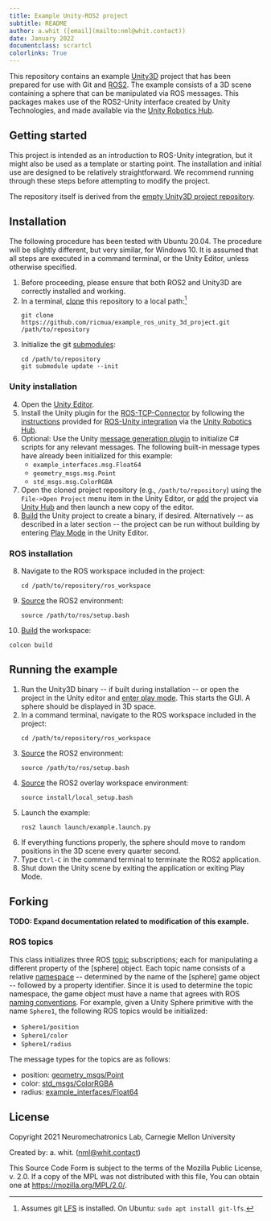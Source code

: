 ```yaml
---
title: Example Unity-ROS2 project
subtitle: README
author: a.whit ([email](mailto:nml@whit.contact))
date: January 2022
documentclass: scrartcl
colorlinks: True
---
```


This repository contains an example [Unity3D][unity] project that has been 
prepared for use with Git and [ROS2][ros2]. The example consists of a 3D scene 
containing a sphere that can be manipulated via ROS messages. This packages 
makes use of the ROS2-Unity interface created by Unity Technologies, and made 
available via the [Unity Robotics Hub][robotics_hub].


## Getting started

This project is intended as an introduction to ROS-Unity integration, but it 
might also be used as a template or starting point. The installation and 
initial use are designed to be relatively straightforward. We recommend running 
through these steps before attempting to modify the project.

The repository itself is derived from the 
[empty Unity3D project repository][empty_unity_project].


## Installation

The following procedure has been tested with Ubuntu 20.04. The procedure will 
be slightly different, but very similar, for Windows 10. It is assumed that all 
steps are executed in a command terminal, or the Unity Editor, unless otherwise 
specified.

1. Before proceeding, please ensure that both ROS2 and Unity3D are correctly 
installed and working.
2. In a terminal, [clone][git_clone] this repository to a local path:[^lfs]
   ```
   git clone https://github.com/ricmua/example_ros_unity_3d_project.git /path/to/repository
   ```
3. Initialize the git [submodules][git_submodules]:
   ```
   cd /path/to/repository
   git submodule update --init
   ```
[^lfs]: Assumes git [LFS](https://github.com/git-lfs/git-lfs/blob/main/docs/spec.md) is installed. On Ubuntu: ``sudo apt install git-lfs``.


### Unity installation

4. Open the [Unity Editor][unity_editor].
5. Install the Unity plugin for the [ROS-TCP-Connector][ros_tcp_connector] by 
   following the [instructions][ros_tcp_connector_unity] provided for 
   [ROS-Unity integration][ros_unity_integration] via the 
   [Unity Robotics Hub][robotics_hub].
6. Optional: Use the Unity 
   [message generation plugin][unity_message_generation] to initialize C# 
   scripts for any relevant messages. The following built-in message types have 
   already been initialized for this example:
   * ``example_interfaces.msg.Float64``
   * ``geometry_msgs.msg.Point``
   * ``std_msgs.msg.ColorRGBA``
7. Open the cloned project repository (e.g., ``/path/to/repository``) using 
   the ``File->Open Project`` menu 
   item in the Unity Editor, or [add][unity_hub_add] the project via 
   [Unity Hub][unity_hub] and then launch a new copy of the editor.
8. [Build][unity_build] the Unity project to create a binary, if desired. 
   Alternatively -- as described in a later section -- the project can be run 
   without building by entering [Play Mode][unity_play_mode] in the Unity 
   Editor.



### ROS installation

8. Navigate to the ROS workspace included in the project:
   ```
   cd /path/to/repository/ros_workspace
   ```
9. [Source][ros_environment] the ROS2 environment:
   ```
   source /path/to/ros/setup.bash
   ```
10. [Build][ros_build] the workspace:
   ```
   colcon build
   ```

## Running the example

1. Run the Unity3D binary -- if built during installation -- or open the 
   project in the Unity editor and [enter play mode][unity_play_mode]. This 
   starts the GUI. A sphere should be displayed in 3D space.
2. In a command terminal, navigate to the ROS workspace included in the 
   project:
   ```
   cd /path/to/repository/ros_workspace
   ```
3. [Source][ros_environment] the ROS2 environment:
   ```
   source /path/to/ros/setup.bash
   ```
4. [Source][ros_overlay] the ROS2 overlay workspace environment:
   ```
   source install/local_setup.bash
   ```
5. Launch the example:
   ```
   ros2 launch launch/example.launch.py
   ```
6. If everything functions properly, the sphere should move to random positions 
   in the 3D scene every quarter second.
7. Type ``Ctrl-C`` in the command terminal to terminate the ROS2 application.
8. Shut down the Unity scene by exiting the application or exiting Play Mode.


## Forking

**TODO: Expand documentation related to modification of this example.**

### ROS topics

This class initializes three ROS [topic] subscriptions; each for 
manipulating a different property of the [sphere] object. Each topic name 
consists of a relative [namespace] -- determined by the name of the 
[sphere] game object -- followed by a property identifier. Since it is 
used to determine the topic namespace, the game object must have a name 
that agrees with ROS [naming conventions]. For example, given a Unity 
Sphere primitive with the name ``Sphere1``, the following ROS topics would 
be initialized:

* ``Sphere1/position``
* ``Sphere1/color``
* ``Sphere1/radius``

The message types for the topics are as follows:

* position: [geometry_msgs/Point]
* color: [std_msgs/ColorRGBA]
* radius: [example_interfaces/Float64]


License
-------

Copyright 2021 Neuromechatronics Lab, Carnegie Mellon University

Created by: a. whit. (nml@whit.contact)

This Source Code Form is subject to the terms of the Mozilla Public
License, v. 2.0. If a copy of the MPL was not distributed with this
file, You can obtain one at https://mozilla.org/MPL/2.0/.





[unity]: https://en.wikipedia.org/wiki/Unity_(game_engine)

[ros2]: https://docs.ros.org/en/galactic/index.html

[robotics_hub]: https://github.com/Unity-Technologies/Unity-Robotics-Hub

[git_clone]: https://git-scm.com/book/en/v2/Git-Basics-Getting-a-Git-Repository

[git_submodules]: https://git-scm.com/book/en/v2/Git-Tools-Submodules#_cloning_submodules

[unity_editor]: https://unity.com/developer-tools

[ros_tcp_connector]: https://github.com/Unity-Technologies/ROS-TCP-Connector

[ros_tcp_connector_unity]: https://github.com/Unity-Technologies/Unity-Robotics-Hub/blob/main/tutorials/ros_unity_integration/setup.md#-unity-setup

[ros_unity_integration]: https://github.com/Unity-Technologies/Unity-Robotics-Hub/blob/main/tutorials/ros_unity_integration/README.md

[unity_message_generation]: https://github.com/Unity-Technologies/ROS-TCP-Connector/blob/main/MessageGeneration.md

[unity_build]: https://docs.unity3d.com/Manual/PublishingBuilds.html

[unity_play_mode]: https://docs.unity3d.com/Manual/GameView.html

[unity_hub]: https://unity.com/unity-hub

[unity_hub_add]: https://docs.unity3d.com/hub/manual/AddProject.html#add-an-existing-project-from-your-disk

[topic]: https://docs.ros.org/en/galactic/Tutorials/Topics/Understanding-ROS2-Topics.html

[namespace]: https://design.ros2.org/articles/topic_and_service_names.html#namespaces

[naming conventions]: https://design.ros2.org/articles/topic_and_service_names.html

[geometry_msgs/Point]: https://github.com/ros2/common_interfaces/blob/master/geometry_msgs/msg/Point.msg

[std_msgs/ColorRGBA]: https://github.com/ros2/common_interfaces/blob/master/std_msgs/msg/ColorRGBA.msg

[example_interfaces/Float64]: https://github.com/ros2/example_interfaces/blob/master/msg/Float64.msg

[ros_overlay]: https://docs.ros.org/en/humble/Tutorials/Creating-Your-First-ROS2-Package.html#source-the-setup-file

[ros_environment]: https://docs.ros.org/en/humble/Tutorials/Configuring-ROS2-Environment.html#source-the-setup-files

[ros_build]: https://docs.ros.org/en/humble/Tutorials/Creating-Your-First-ROS2-Package.html#build-a-package

[empty_unity_project]: https://github.com/ricmua/empty_ros_unity_3d_project

